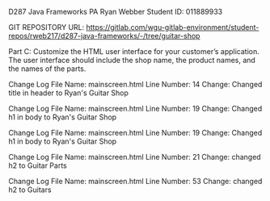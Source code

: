D287 Java Frameworks PA
Ryan Webber
Student ID: 011889933

GIT REPOSITORY URL: https://gitlab.com/wgu-gitlab-environment/student-repos/rweb217/d287-java-frameworks/-/tree/guitar-shop


Part C: Customize the HTML user interface for your customer’s application. The user interface should include the shop name, the product names, and the names of the parts.

Change Log
File Name: mainscreen.html
Line Number: 14
Change: Changed title in header to Ryan's Guitar Shop

Change Log
File Name: mainscreen.html
Line Number: 19
Change: Changed h1 in body to Ryan's Guitar Shop

Change Log
File Name: mainscreen.html
Line Number: 19
Change: Changed h1 in body to Ryan's Guitar Shop

Change Log
File Name: mainscreen.html
Line Number: 21
Change: changed h2 to Guitar Parts

Change Log
File Name: mainscreen.html
Line Number: 53
Change: changed h2 to Guitars




